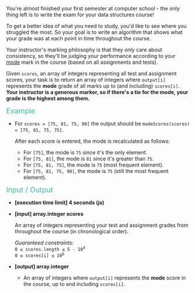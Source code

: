 <p>You're almost finished your first semester at computer school - the only thing left is to write the exam for your data structures course!</p>
<p>To get a better idea of what you need to study, you'd like to see where you struggled the most. So your goal is to write an algorithm that shows what your grade was at each point in time throughout the course.</p>
<p>Your instructor's marking philosophy is that they <em>only</em> care about consistency, so they'll be judging your performance according to your <a href="keyword://mode" target="_blank">mode</a> mark in the course (based on all assignments and tests).</p>
<p>Given <code>scores</code>, an array of integers representing all test and assignment scores, your task is to return an array of integers where <code>output[i]</code> represents the <strong>mode</strong> grade of all marks up to (and including) <code>scores[i]</code>. <strong>Your instructor is a generous marker, so if there's a tie for the mode, your grade is the highest among them.</strong></p>
<p><span style="color:#44BFA3;font-size:1.4em;">Example</span></p>
<ul>
<li>
<p>For <code>scores = [75, 81, 75, 90]</code> the output should be <code>modeScores(scores) = [75, 81, 75, 75]</code>.</p>
<p>After each score is entered, the mode is recalculated as follows:</p>
<ul>
<li>For <code>[75]</code>, the mode is <code>75</code> since it's the only element.</li>
<li>For <code>[75, 81]</code>, the mode is <code>81</code> since it's greater than <code>75</code>.</li>
<li>For <code>[75, 81, 75]</code>, the mode is <code>75</code> (most frequent element).</li>
<li>For <code>[75, 81, 75, 90]</code>, the mode is <code>75</code> (still the most frequent element).</li>
</ul>
</li>
</ul>
<p><span style="color:#44BFA3;font-size:1.4em;">Input / Output</span></p>
<ul>
<li>
<p><strong>[execution time limit] 4 seconds (js)</strong></p>
</li>
<li>
<p><strong>[input] array.integer scores</strong></p>
<p>An array of integers representing your test and assignment grades from throughout the course (in chronological order).</p>
<p><em>Guaranteed constraints:</em><br>
<code>0 ≤ scores.length ≤ 5 · 10<sup>4</sup></code><br>
<code>0 ≤ scores[i] ≤ 10<sup>6</sup></code></p>
</li>
<li>
<p><strong>[output] array.integer</strong></p>
<ul>
<li>An array of integers where <code>output[i]</code> represents the <strong>mode</strong> score in the course, up to and including <code>scores[i]</code>.</li>
</ul>
</li>
</ul>
</div>
